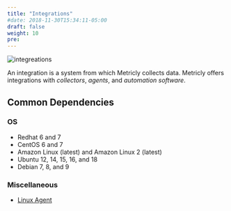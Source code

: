 ```yaml
---
title: "Integrations"
#date: 2018-11-30T15:34:11-05:00
draft: false
weight: 10
pre: 
---
```


![integreations](/images/_index/integreations.png)

An integration is a system from which Metricly collects data. Metricly offers integrations with *collectors*, *agents*, and *automation software*.

## Common Dependencies

### OS
- Redhat 6 and 7
- CentOS 6 and 7
- Amazon Linux (latest) and Amazon Linux 2 (latest)
- Ubuntu 12, 14, 15, 16, and 18
- Debian 7, 8, and 9

###  Miscellaneous
- [Linux Agent][1]


[1]: /integrations/agents/linux-agent
